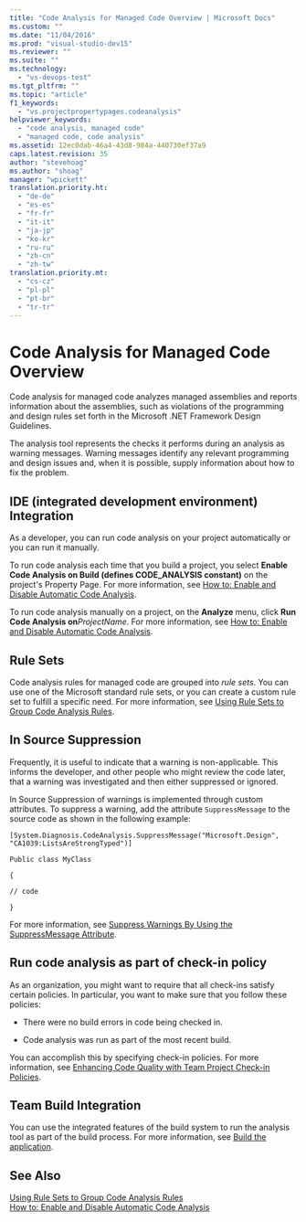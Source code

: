 ```yaml
---
title: "Code Analysis for Managed Code Overview | Microsoft Docs"
ms.custom: ""
ms.date: "11/04/2016"
ms.prod: "visual-studio-dev15"
ms.reviewer: ""
ms.suite: ""
ms.technology: 
  - "vs-devops-test"
ms.tgt_pltfrm: ""
ms.topic: "article"
f1_keywords: 
  - "vs.projectpropertypages.codeanalysis"
helpviewer_keywords: 
  - "code analysis, managed code"
  - "managed code, code analysis"
ms.assetid: 12ec0dab-46a4-43d8-984a-440730ef37a9
caps.latest.revision: 35
author: "stevehoag"
ms.author: "shoag"
manager: "wpickett"
translation.priority.ht: 
  - "de-de"
  - "es-es"
  - "fr-fr"
  - "it-it"
  - "ja-jp"
  - "ko-kr"
  - "ru-ru"
  - "zh-cn"
  - "zh-tw"
translation.priority.mt: 
  - "cs-cz"
  - "pl-pl"
  - "pt-br"
  - "tr-tr"
---
```

# Code Analysis for Managed Code Overview
Code analysis for managed code analyzes managed assemblies and reports information about the assemblies, such as violations of the programming and design rules set forth in the Microsoft .NET Framework Design Guidelines.  
  
 The analysis tool represents the checks it performs during an analysis as warning messages. Warning messages identify any relevant programming and design issues and, when it is possible, supply information about how to fix the problem.  
  
## IDE (integrated development environment) Integration  
 As a developer, you can run code analysis on your project automatically or you can run it manually.  
  
 To run code analysis each time that you build a project, you select **Enable Code Analysis on Build (defines CODE_ANALYSIS constant)** on the project's Property Page. For more information, see [How to: Enable and Disable Automatic Code Analysis](../code-quality/how-to-enable-and-disable-automatic-code-analysis-for-managed-code.md).  
  
 To run code analysis manually on a project, on the **Analyze** menu, click **Run Code Analysis on***ProjectName*. For more information, see [How to: Enable and Disable Automatic Code Analysis](../code-quality/how-to-enable-and-disable-automatic-code-analysis-for-managed-code.md).  
  
## Rule Sets  
 Code analysis rules for managed code are grouped into *rule sets*. You can use one of the Microsoft standard rule sets, or you can create a custom rule set to fulfill a specific need. For more information, see [Using Rule Sets to Group Code Analysis Rules](../code-quality/using-rule-sets-to-group-code-analysis-rules.md).  
  
## In Source Suppression  
 Frequently, it is useful to indicate that a warning is non-applicable. This informs the developer, and other people who might review the code later, that a warning was investigated and then either suppressed or ignored.  
  
 In Source Suppression of warnings is implemented through custom attributes. To suppress a warning, add the attribute `SuppressMessage` to the source code as shown in the following example:  
  
 `[System.Diagnosis.CodeAnalysis.SuppressMessage("Microsoft.Design", "CA1039:ListsAreStrongTyped")]`  
  
 `Public class MyClass`  
  
 `{`  
  
 `// code`  
  
 `}`  
  
 For more information, see [Suppress Warnings By Using the SuppressMessage Attribute](../code-quality/suppress-warnings-by-using-the-suppressmessage-attribute.md).  
  
## Run code analysis as part of check-in policy  
 As an organization, you might want to require that all check-ins satisfy certain policies. In particular, you want to make sure that you follow these policies:  
  
-   There were no build errors in code being checked in.  
  
-   Code analysis was run as part of the most recent build.  
  
 You can accomplish this by specifying check-in policies. For more information, see [Enhancing Code Quality with Team Project Check-in Policies](../code-quality/enhancing-code-quality-with-team-project-check-in-policies.md).  
  
## Team Build Integration  
 You can use the integrated features of the build system to run the analysis tool as part of the build process. For more information, see [Build the application](../Topic/Build%20the%20application.md).  
  
## See Also  
 [Using Rule Sets to Group Code Analysis Rules](../code-quality/using-rule-sets-to-group-code-analysis-rules.md)   
 [How to: Enable and Disable Automatic Code Analysis](../code-quality/how-to-enable-and-disable-automatic-code-analysis-for-managed-code.md)